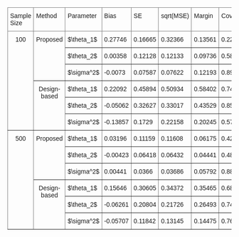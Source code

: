 <style type="text/css">
.tg  {border-collapse:collapse;border-spacing:0;}
.tg td{border-color:black;border-style:solid;border-width:1px;font-family:Arial, sans-serif;font-size:14px;
  overflow:hidden;padding:10px 5px;word-break:normal;}
.tg th{border-color:black;border-style:solid;border-width:1px;font-family:Arial, sans-serif;font-size:14px;
  font-weight:normal;overflow:hidden;padding:10px 5px;word-break:normal;}
.tg .tg-c3ow{border-color:inherit;text-align:center;vertical-align:top}
.tg .tg-0pky{border-color:inherit;text-align:left;vertical-align:top}
</style>
<table class="tg">
<thead>
  <tr>
    <th class="tg-0pky">Sample Size</th>
    <th class="tg-0pky">Method</th>
    <th class="tg-0pky">Parameter</th>
    <th class="tg-0pky">Bias</th>
    <th class="tg-0pky">SE</th>
    <th class="tg-0pky">sqrt(MSE)</th>
    <th class="tg-0pky">Margin</th>
    <th class="tg-0pky">Coverage</th>
  </tr>
</thead>
<tbody>
  <tr>
    <td class="tg-c3ow" rowspan="6">100</td>
    <td class="tg-c3ow" rowspan="3">Proposed</td>
    <td class="tg-0pky">$\theta_1$</td>
    <td class="tg-0pky">0.27746</td>
    <td class="tg-0pky">0.16665</td>
    <td class="tg-0pky">0.32366</td>
    <td class="tg-0pky">0.13561</td>
    <td class="tg-0pky">0.22</td>
  </tr>
  <tr>
    <td class="tg-0pky">$\theta_2$</td>
    <td class="tg-0pky">0.00358</td>
    <td class="tg-0pky">0.12128</td>
    <td class="tg-0pky">0.12133</td>
    <td class="tg-0pky">0.09736</td>
    <td class="tg-0pky">0.58</td>
  </tr>
  <tr>
    <td class="tg-0pky">$\sigma^2$</td>
    <td class="tg-0pky">-0.0073</td>
    <td class="tg-0pky">0.07587</td>
    <td class="tg-0pky">0.07622</td>
    <td class="tg-0pky">0.12193</td>
    <td class="tg-0pky">0.89</td>
  </tr>
  <tr>
    <td class="tg-c3ow" rowspan="3">Design-based</td>
    <td class="tg-0pky">$\theta_1$</td>
    <td class="tg-0pky">0.22092</td>
    <td class="tg-0pky">0.45894</td>
    <td class="tg-0pky">0.50934</td>
    <td class="tg-0pky">0.58402</td>
    <td class="tg-0pky">0.74</td>
  </tr>
  <tr>
    <td class="tg-0pky">$\theta_2$</td>
    <td class="tg-0pky">-0.05062</td>
    <td class="tg-0pky">0.32627</td>
    <td class="tg-0pky">0.33017</td>
    <td class="tg-0pky">0.43529</td>
    <td class="tg-0pky">0.85</td>
  </tr>
  <tr>
    <td class="tg-0pky">$\sigma^2$</td>
    <td class="tg-0pky">-0.13857</td>
    <td class="tg-0pky">0.1729</td>
    <td class="tg-0pky">0.22158</td>
    <td class="tg-0pky">0.20245</td>
    <td class="tg-0pky">0.57</td>
  </tr>
  <tr>
    <td class="tg-c3ow" rowspan="6">500</td>
    <td class="tg-c3ow" rowspan="3">Proposed</td>
    <td class="tg-0pky">$\theta_1$</td>
    <td class="tg-0pky">0.03196</td>
    <td class="tg-0pky">0.11159</td>
    <td class="tg-0pky">0.11608</td>
    <td class="tg-0pky">0.06175</td>
    <td class="tg-0pky">0.42</td>
  </tr>
  <tr>
    <td class="tg-0pky">$\theta_2$</td>
    <td class="tg-0pky">-0.00423</td>
    <td class="tg-0pky">0.06418</td>
    <td class="tg-0pky">0.06432</td>
    <td class="tg-0pky">0.04441</td>
    <td class="tg-0pky">0.48</td>
  </tr>
  <tr>
    <td class="tg-0pky">$\sigma^2$</td>
    <td class="tg-0pky">0.00441</td>
    <td class="tg-0pky">0.0366</td>
    <td class="tg-0pky">0.03686</td>
    <td class="tg-0pky">0.05792</td>
    <td class="tg-0pky">0.88</td>
  </tr>
  <tr>
    <td class="tg-c3ow" rowspan="3">Design-based</td>
    <td class="tg-0pky">$\theta_1$</td>
    <td class="tg-0pky">0.15646</td>
    <td class="tg-0pky">0.30605</td>
    <td class="tg-0pky">0.34372</td>
    <td class="tg-0pky">0.35465</td>
    <td class="tg-0pky">0.68</td>
  </tr>
  <tr>
    <td class="tg-0pky">$\theta_2$</td>
    <td class="tg-0pky">-0.06261</td>
    <td class="tg-0pky">0.20804</td>
    <td class="tg-0pky">0.21726</td>
    <td class="tg-0pky">0.26493</td>
    <td class="tg-0pky">0.74</td>
  </tr>
  <tr>
    <td class="tg-0pky">$\sigma^2$</td>
    <td class="tg-0pky">-0.05707</td>
    <td class="tg-0pky">0.11842</td>
    <td class="tg-0pky">0.13145</td>
    <td class="tg-0pky">0.14475</td>
    <td class="tg-0pky">0.76</td>
  </tr>
</tbody>
</table>
